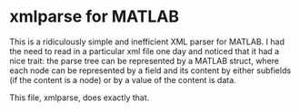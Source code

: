 xmlparse for MATLAB
===================

This is a ridiculously simple and inefficient XML parser for MATLAB. I had the
need to read in a particular xml file one day and noticed that it had a nice 
trait: the parse tree can be represented by a MATLAB struct, where each node
can be represented by a field and its content by either subfields (if the 
content is a node) or by a value of the content is data.

This file, xmlparse, does exactly that.
